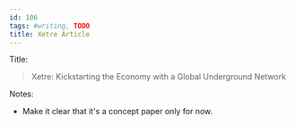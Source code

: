 ```yaml
---
id: 106
tags: #writing, TODO
title: Xetre Article
---
```


Title:

> Xetre: Kickstarting the Economy with a Global Underground Network

Notes:

* Make it clear that it's a concept paper only for now.